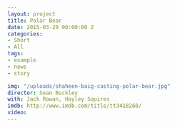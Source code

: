 ```yaml
---
layout: project
title: Polar Bear
date: 2015-03-20 00:00:00 Z
categories:
- Short
- All
tags:
- example
- news
- story

img: "/uploads/shaheen-baig-casting-polar-bear.jpg"
director: Sean Buckley
with: Jack Rowan, Hayley Squires
imdb: http://www.imdb.com/title/tt3418268/
video: 
---
```


